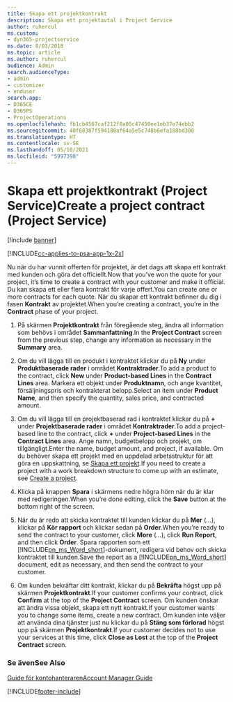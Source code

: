 ```yaml
---
title: Skapa ett projektkontrakt
description: Skapa ett projektavtal i Project Service
author: ruhercul
ms.custom:
- dyn365-projectservice
ms.date: 8/03/2018
ms.topic: article
ms.author: ruhercul
audience: Admin
search.audienceType:
- admin
- customizer
- enduser
search.app:
- D365CE
- D365PS
- ProjectOperations
ms.openlocfilehash: fb1cb4567caf212f8a05c47450ee1eb37e74ebb2
ms.sourcegitcommit: 40f68387f594180af64a5e5c748b6efa188bd300
ms.translationtype: HT
ms.contentlocale: sv-SE
ms.lasthandoff: 05/10/2021
ms.locfileid: "5997398"
---
```

# <a name="create-a-project-contract-project-service"></a><span data-ttu-id="38fe7-103">Skapa ett projektkontrakt (Project Service)</span><span class="sxs-lookup"><span data-stu-id="38fe7-103">Create a project contract (Project Service)</span></span>

[!include [banner](../includes/psa-now-project-operations.md)]

[!INCLUDE[cc-applies-to-psa-app-1x-2x](../includes/cc-applies-to-psa-app-1x-2x.md)]

<span data-ttu-id="38fe7-104">Nu när du har vunnit offerten för projektet, är det dags att skapa ett kontrakt med kunden och göra det officiellt.</span><span class="sxs-lookup"><span data-stu-id="38fe7-104">Now that you’ve won the quote for your project, it’s time to create a contract with your customer and make it official.</span></span> <span data-ttu-id="38fe7-105">Du kan skapa ett eller flera kontrakt för varje offert.</span><span class="sxs-lookup"><span data-stu-id="38fe7-105">You can create one or more contracts for each quote.</span></span> <span data-ttu-id="38fe7-106">När du skapar ett kontrakt befinner du dig i fasen **Kontrakt** av projektet.</span><span class="sxs-lookup"><span data-stu-id="38fe7-106">When you’re creating a contract, you’re in the **Contract** phase of your project.</span></span>  
  
1. <span data-ttu-id="38fe7-107">På skärmen **Projektkontrakt** från föregående steg, ändra all information som behövs i området **Sammanfattning**.</span><span class="sxs-lookup"><span data-stu-id="38fe7-107">In the **Project Contract** screen from the previous step, change any information as necessary in the **Summary** area.</span></span>  
  
2. <span data-ttu-id="38fe7-108">Om du vill lägga till en produkt i kontraktet klickar du på **Ny** under **Produktbaserade rader** i området **Kontraktrader**.</span><span class="sxs-lookup"><span data-stu-id="38fe7-108">To add a product to the contract, click **New** under **Product-based Lines** in the **Contract Lines** area.</span></span> <span data-ttu-id="38fe7-109">Markera ett objekt under **Produktnamn**, och ange kvantitet, försäljningspris och kontrakterat belopp.</span><span class="sxs-lookup"><span data-stu-id="38fe7-109">Select an item under **Product Name**, and then specify the quantity, sales price, and contracted amount.</span></span>  
  
3. <span data-ttu-id="38fe7-110">Om du vill lägga till en projektbaserad rad i kontraktet klickar du på **+** under **Projektbaserade rader** i området **Kontraktrader**.</span><span class="sxs-lookup"><span data-stu-id="38fe7-110">To add a project-based line to the contract, click **+** under **Project-based Lines** in the **Contract Lines** area.</span></span> <span data-ttu-id="38fe7-111">Ange namn, budgetbelopp och projekt, om tillgängligt.</span><span class="sxs-lookup"><span data-stu-id="38fe7-111">Enter the name, budget amount, and project, if available.</span></span> <span data-ttu-id="38fe7-112">Om du behöver skapa ett projekt med en uppdelad arbetsstruktur för att göra en uppskattning, se [Skapa ett projekt](../psa/create-project.md).</span><span class="sxs-lookup"><span data-stu-id="38fe7-112">If you need to create a project with a work breakdown structure to come up with an estimate, see [Create a project](../psa/create-project.md).</span></span>  
  
4. <span data-ttu-id="38fe7-113">Klicka på knappen **Spara** i skärmens nedre högra hörn när du är klar med redigeringen.</span><span class="sxs-lookup"><span data-stu-id="38fe7-113">When you’re done editing, click the **Save** button at the bottom right of the screen.</span></span>  
  
5. <span data-ttu-id="38fe7-114">När du är redo att skicka kontraktet till kunden klickar du på **Mer** (...), klickar på **Kör rapport** och klickar sedan på **Order**.</span><span class="sxs-lookup"><span data-stu-id="38fe7-114">When you’re ready to send the contract to your customer, click **More** (…), click **Run Report**, and then click **Order**.</span></span> <span data-ttu-id="38fe7-115">Spara rapporten som ett [!INCLUDE[pn_ms_Word_short](../includes/pn-ms-word-short.md)]-dokument, redigera vid behov och skicka kontraktet till kunden.</span><span class="sxs-lookup"><span data-stu-id="38fe7-115">Save the report as a [!INCLUDE[pn_ms_Word_short](../includes/pn-ms-word-short.md)] document, edit as necessary, and then send the contract to your customer.</span></span>  
  
6. <span data-ttu-id="38fe7-116">Om kunden bekräftar ditt kontrakt, klickar du på **Bekräfta** högst upp på skärmen **Projektkontrakt**.</span><span class="sxs-lookup"><span data-stu-id="38fe7-116">If your customer confirms your contract, click **Confirm** at the top of the **Project Contract** screen.</span></span> <span data-ttu-id="38fe7-117">Om kunden önskar att ändra vissa objekt, skapa ett nytt kontrakt.</span><span class="sxs-lookup"><span data-stu-id="38fe7-117">If your customer wants you to change some items, create a new contract.</span></span> <span data-ttu-id="38fe7-118">Om kunden inte väljer att använda dina tjänster just nu klickar du på **Stäng som förlorad** högst upp på skärmen **Projektkontrakt**.</span><span class="sxs-lookup"><span data-stu-id="38fe7-118">If your customer decides not to use your services at this time, click **Close as Lost** at the top of the **Project Contract** screen.</span></span>  
  
### <a name="see-also"></a><span data-ttu-id="38fe7-119">Se även</span><span class="sxs-lookup"><span data-stu-id="38fe7-119">See Also</span></span>  
 [<span data-ttu-id="38fe7-120">Guide för kontohanteraren</span><span class="sxs-lookup"><span data-stu-id="38fe7-120">Account Manager Guide</span></span>](../psa/account-manager-guide.md)


[!INCLUDE[footer-include](../includes/footer-banner.md)]